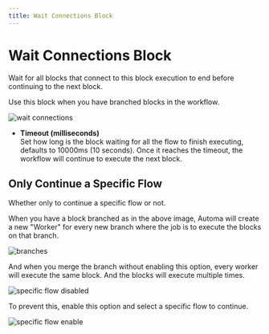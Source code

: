 ```yaml
---
title: Wait Connections Block
---
```


# Wait Connections Block

Wait for all blocks that connect to this block execution to end before continuing to the next block.

Use this block when you have branched blocks in the workflow.

![wait connections](https://s3.ap-southeast-1.amazonaws.com/automa-pub/i/2024/12/02/17yal8-p0.png)

- **Timeout (milliseconds)** <br> Set how long is the block waiting for all the flow to finish executing, defaults to 10000ms (10 seconds). Once it reaches the timeout, the workflow will continue to execute the next block.

## Only Continue a Specific Flow

Whether only to continue a specific flow or not.

When you have a block branched as in the above image, Automa will create a new "Worker" for every new branch where the job is to execute the blocks on that branch.

![branches](https://s3.ap-southeast-1.amazonaws.com/automa-pub/i/2024/12/02/17yal7-1a.png)

And when you merge the branch without enabling this option, every worker will execute the same block. And the blocks will execute multiple times.

![specific flow disabled](https://s3.ap-southeast-1.amazonaws.com/automa-pub/i/2024/12/03/108gx9-5b.gif)

To prevent this, enable this option and select a specific flow to continue.

![specific flow enable](https://s3.ap-southeast-1.amazonaws.com/automa-pub/i/2024/12/03/1090fl-d4.gif)
